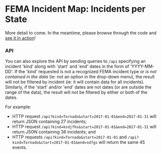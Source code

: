 # FEMA Incident Map: Incidents per State

More detail to come. In the meantime, please browse through the code and [see it in action](http://meggan.green/checkr)!

### API
You can also explore the API by sending queries to `/api` specifying an incident 'kind' along with 'start' and 'end' dates in the form of 'YYYY-MM-DD'. If the 'kind' requested is not a recognized FEMA incident type *or is not contained in the data* (ie: not an option in the drop-down menu), the result will not be filtered by incident (ie: it will contain data for all incidents). Similarly, if the 'start' and/or 'end' dates are not dates (or are outside the range of the data), the result will not be filtered by either or both of the dates.

For example:
  * HTTP request `/api?kind=Tornado&start=2017-01-01&end=2017-01-31` will return JSON containing 27 incidents;
  * HTTP request `/api?kind=ksdjfhs&start=2017-01-01&end=2017-01-31` will return JSON containing 36 incidents; and
  * HTTP requests `/api?kind=Tornado&start=2017-01-01` and `/api?kind=Tornado&start=2017-01-01&end=sdfgs` will return the same 45 events.
